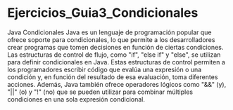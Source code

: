 # Ejercicios_Guia3_Condicionales

Java Condicionales
Java es un lenguaje de programación popular que ofrece soporte para condicionales, lo que permite a los desarrolladores crear programas 
que tomen decisiones en función de ciertas condiciones. Las estructuras de control de flujo, como "if", "else if" y "else", se utilizan 
para definir condicionales en Java. Estas estructuras de control permiten a los programadores escribir código que evalúa una expresión o 
una condición y, en función del resultado de esa evaluación, toma diferentes acciones. Además, Java también ofrece operadores lógicos 
como "&&" (y), "||" (o) y "!" (no) que se pueden utilizar para combinar múltiples condiciones en una sola expresión condicional.
